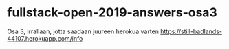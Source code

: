 # fullstack-open-2019-answers-osa3
Osa 3, irrallaan, jotta saadaan juureen herokua varten
https://still-badlands-44107.herokuapp.com/info
